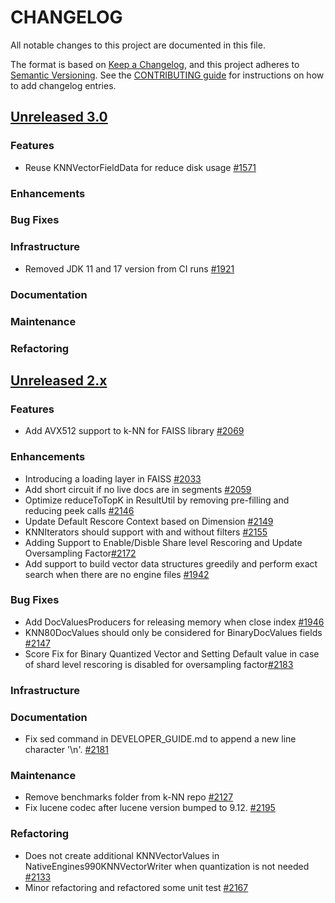 
# CHANGELOG
All notable changes to this project are documented in this file.

The format is based on [Keep a Changelog](https://keepachangelog.com/en/1.0.0/), and this project adheres to [Semantic Versioning](https://semver.org/spec/v2.0.0.html). See the [CONTRIBUTING guide](./CONTRIBUTING.md#Changelog) for instructions on how to add changelog entries.

## [Unreleased 3.0](https://github.com/opensearch-project/k-NN/compare/2.x...HEAD)
### Features
* Reuse KNNVectorFieldData for reduce disk usage [#1571](https://github.com/opensearch-project/k-NN/pull/1571)
### Enhancements
### Bug Fixes
### Infrastructure
* Removed JDK 11 and 17 version from CI runs [#1921](https://github.com/opensearch-project/k-NN/pull/1921)
### Documentation
### Maintenance
### Refactoring

## [Unreleased 2.x](https://github.com/opensearch-project/k-NN/compare/2.17...2.x)
### Features
* Add AVX512 support to k-NN for FAISS library [#2069](https://github.com/opensearch-project/k-NN/pull/2069)
### Enhancements
* Introducing a loading layer in FAISS [#2033](https://github.com/opensearch-project/k-NN/issues/2033)
* Add short circuit if no live docs are in segments [#2059](https://github.com/opensearch-project/k-NN/pull/2059)
* Optimize reduceToTopK in ResultUtil by removing pre-filling and reducing peek calls [#2146](https://github.com/opensearch-project/k-NN/pull/2146)
* Update Default Rescore Context based on Dimension [#2149](https://github.com/opensearch-project/k-NN/pull/2149)
* KNNIterators should support with and without filters [#2155](https://github.com/opensearch-project/k-NN/pull/2155)
* Adding Support to Enable/Disble Share level Rescoring and Update Oversampling Factor[#2172](https://github.com/opensearch-project/k-NN/pull/2172)
* Add support to build vector data structures greedily and perform exact search when there are no engine files [#1942](https://github.com/opensearch-project/k-NN/issues/1942)
### Bug Fixes
* Add DocValuesProducers for releasing memory when close index [#1946](https://github.com/opensearch-project/k-NN/pull/1946)
* KNN80DocValues should only be considered for BinaryDocValues fields [#2147](https://github.com/opensearch-project/k-NN/pull/2147)
* Score Fix for Binary Quantized Vector and Setting Default value in case of shard level rescoring is disabled for oversampling factor[#2183](https://github.com/opensearch-project/k-NN/pull/2183)
### Infrastructure
### Documentation
* Fix sed command in DEVELOPER_GUIDE.md to append a new line character '\n'. [#2181](https://github.com/opensearch-project/k-NN/pull/2181)
### Maintenance
* Remove benchmarks folder from k-NN repo [#2127](https://github.com/opensearch-project/k-NN/pull/2127)
* Fix lucene codec after lucene version bumped to 9.12. [#2195](https://github.com/opensearch-project/k-NN/pull/2195)
### Refactoring
* Does not create additional KNNVectorValues in NativeEngines990KNNVectorWriter when quantization is not needed [#2133](https://github.com/opensearch-project/k-NN/pull/2133)
* Minor refactoring and refactored some unit test [#2167](https://github.com/opensearch-project/k-NN/pull/2167)
